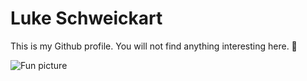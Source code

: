 # Luke Schweickart
This is my Github profile. You will not find anything interesting here. 🤷

![Fun picture](https://wizardly-meninsky-b3462d.netlify.app/)
